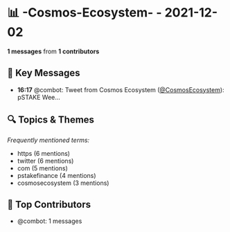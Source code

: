 # 📊 -Cosmos-Ecosystem- - 2021-12-02
**1 messages** from **1 contributors**

## 💬 Key Messages
- **16:17** @combot: Tweet from Cosmos Ecosystem ([@CosmosEcosystem](https://twitter.com/CosmosEcosystem)):
pSTAKE Wee...

## 🔍 Topics & Themes
*Frequently mentioned terms:*
- https (6 mentions)
- twitter (6 mentions)
- com (5 mentions)
- pstakefinance (4 mentions)
- cosmosecosystem (3 mentions)

## 👥 Top Contributors
- @combot: 1 messages